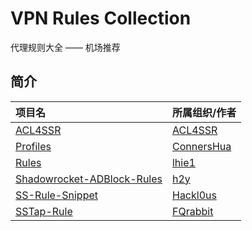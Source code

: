 # VPN Rules Collection
代理规则大全 —— 机场推荐

## 简介 

项目名 | 所属组织/作者
|:--|:--|
[ACL4SSR](https://github.com/ACL4SSR/ACL4SSR) | [ACL4SSR](https://github.com/ACL4SSR)
[Profiles](https://github.com/ConnersHua/Profiles/tree/master) | [ConnersHua](https://github.com/ConnersHua)
[Rules](https://github.com/lhie1/Rulesx) | [lhie1](https://github.com/lhie1)
[Shadowrocket-ADBlock-Rules](https://github.com/h2y/Shadowrocket-ADBlock-Rules) | [h2y](https://github.com/h2y)
[SS-Rule-Snippet](https://github.com/Hackl0us/SS-Rule-Snippet) | [Hackl0us](https://github.com/Hackl0us)
[SSTap-Rule](https://github.com/FQrabbit/SSTap-Rule) | [FQrabbit](https://github.com/FQrabbit)
